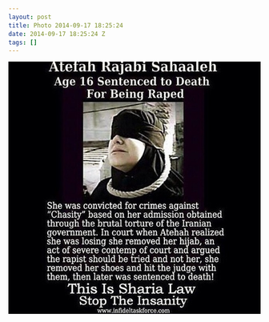 ```yaml
---
layout: post
title: Photo 2014-09-17 18:25:24
date: 2014-09-17 18:25:24 Z
tags: []
---
```

![](/media/2014/09/97745534569.jpg)
